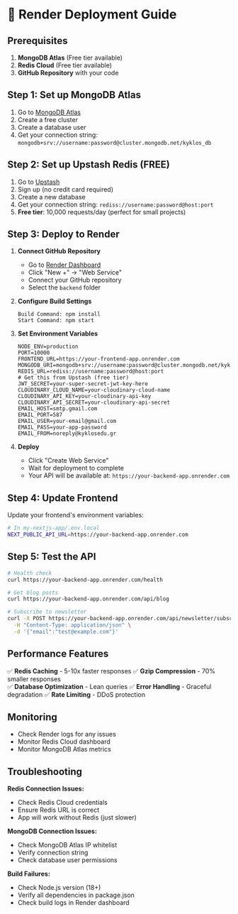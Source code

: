 # 🚀 Render Deployment Guide

## Prerequisites

1. **MongoDB Atlas** (Free tier available)
2. **Redis Cloud** (Free tier available) 
3. **GitHub Repository** with your code

## Step 1: Set up MongoDB Atlas

1. Go to [MongoDB Atlas](https://www.mongodb.com/atlas)
2. Create a free cluster
3. Create a database user
4. Get your connection string: `mongodb+srv://username:password@cluster.mongodb.net/kyklos_db`

## Step 2: Set up Upstash Redis (FREE)

1. Go to [Upstash](https://upstash.com/)
2. Sign up (no credit card required)
3. Create a new database
4. Get your connection string: `rediss://username:password@host:port`
5. **Free tier**: 10,000 requests/day (perfect for small projects)

## Step 3: Deploy to Render

1. **Connect GitHub Repository**
   - Go to [Render Dashboard](https://dashboard.render.com)
   - Click "New +" → "Web Service"
   - Connect your GitHub repository
   - Select the `backend` folder

2. **Configure Build Settings**
   ```
   Build Command: npm install
   Start Command: npm start
   ```

3. **Set Environment Variables**
   ```
   NODE_ENV=production
   PORT=10000
   FRONTEND_URL=https://your-frontend-app.onrender.com
   MONGODB_URI=mongodb+srv://username:password@cluster.mongodb.net/kyklos_db
   REDIS_URL=rediss://username:password@host:port
   # Get this from Upstash (free tier)
   JWT_SECRET=your-super-secret-jwt-key-here
   CLOUDINARY_CLOUD_NAME=your-cloudinary-cloud-name
   CLOUDINARY_API_KEY=your-cloudinary-api-key
   CLOUDINARY_API_SECRET=your-cloudinary-api-secret
   EMAIL_HOST=smtp.gmail.com
   EMAIL_PORT=587
   EMAIL_USER=your-email@gmail.com
   EMAIL_PASS=your-app-password
   EMAIL_FROM=noreply@kyklosedu.gr
   ```

4. **Deploy**
   - Click "Create Web Service"
   - Wait for deployment to complete
   - Your API will be available at: `https://your-backend-app.onrender.com`

## Step 4: Update Frontend

Update your frontend's environment variables:

```bash
# In my-nextjs-app/.env.local
NEXT_PUBLIC_API_URL=https://your-backend-app.onrender.com
```

## Step 5: Test the API

```bash
# Health check
curl https://your-backend-app.onrender.com/health

# Get blog posts
curl https://your-backend-app.onrender.com/api/blog

# Subscribe to newsletter
curl -X POST https://your-backend-app.onrender.com/api/newsletter/subscribe \
  -H "Content-Type: application/json" \
  -d '{"email":"test@example.com"}'
```

## Performance Features

✅ **Redis Caching** - 5-10x faster responses
✅ **Gzip Compression** - 70% smaller responses  
✅ **Database Optimization** - Lean queries
✅ **Error Handling** - Graceful degradation
✅ **Rate Limiting** - DDoS protection

## Monitoring

- Check Render logs for any issues
- Monitor Redis Cloud dashboard
- Monitor MongoDB Atlas metrics

## Troubleshooting

**Redis Connection Issues:**
- Check Redis Cloud credentials
- Ensure Redis URL is correct
- App will work without Redis (just slower)

**MongoDB Connection Issues:**
- Check MongoDB Atlas IP whitelist
- Verify connection string
- Check database user permissions

**Build Failures:**
- Check Node.js version (18+)
- Verify all dependencies in package.json
- Check build logs in Render dashboard
